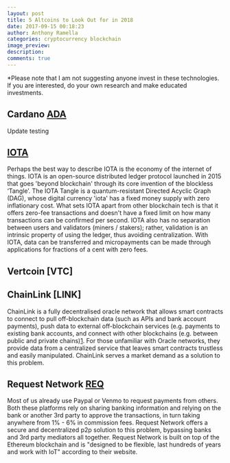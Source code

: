 ```yaml
---
layout: post
title: 5 Altcoins to Look Out for in 2018
date: 2017-09-15 00:18:23
author: Anthony Ramella
categories: cryptocurrency blockchain
image_preview:
description: 
comments: true
---
```


*Please note that I am not suggesting anyone invest in these technologies. If you are interested, do your own research and make educated investments.

## Cardano [ADA]()
Update testing

## [IOTA](https://iota.org/)  
Perhaps the best way to describe IOTA is the economy of the internet of things. IOTA is an open-source distributed ledger protocol launched in 2015 that goes 'beyond blockchain' through its core invention of the blockless ‘Tangle’. The IOTA Tangle is a quantum-resistant Directed Acyclic Graph (DAG), whose digital currency 'iota' has a fixed money supply with zero inflationary cost. What sets IOTA apart from other blockchain tech is that it offers zero-fee transactions and doesn't have a fixed limit on how many transactions can be confirmed per second. IOTA also has no separation between users and validators (miners / stakers); rather, validation is an intrinsic property of using the ledger, thus avoiding centralization. With IOTA, data can be transferred and micropayments can be made through applications for fractions of a cent with zero fees.

## Vertcoin [VTC]


## ChainLink [LINK]  
ChainLink is a fully decentralised oracle network that allows smart contracts to connect to pull off-blockchain data (such as APIs and bank account payments), push data to external off-blockchain services (e.g. payments to existing bank accounts, and connect with other blockchains (e.g. between public and private chains)[1](https://www.reddit.com/r/LINKTrader/wiki/index). For those unfamiliar with Oracle networks, they provide data from a centralized service that leaves smart contracts trustless and easily manipulated. ChainLink serves a market demand as a solution to this problem.

## Request Network [REQ](https://request.network/#/)  
Most of us already use Paypal or Venmo to request payments from others. Both these platforms rely on sharing banking information and relying on the bank or another 3rd party to approve the transactions, in turn taking anywhere from 1% - 6% in commission fees. Request Network offers a secure and decentralized p2p solution to this problem, bypassing banks and 3rd party mediators all together. Request Network is built on top of the Ethereum blockchain and is "designed to be flexible, last hundreds of years and work with IoT" according to their website.  